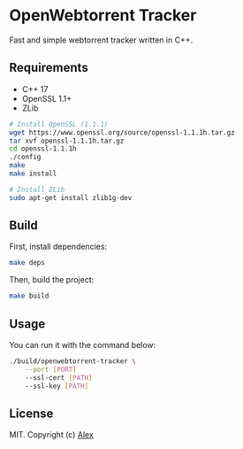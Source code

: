# OpenWebtorrent Tracker

Fast and simple webtorrent tracker written in C++.

## Requirements
- C++ 17
- OpenSSL 1.1+
- ZLib

```sh
# Install OpenSSL (1.1.1)
wget https://www.openssl.org/source/openssl-1.1.1h.tar.gz
tar xvf openssl-1.1.1h.tar.gz
cd openssl-1.1.1h
./config
make
make install

# Install ZLib
sudo apt-get install zlib1g-dev
```

## Build

First, install dependencies:

```sh
make deps
```

Then, build the project:

```sh
make build
```

## Usage

You can run it with the command below:

```sh
./build/openwebtorrent-tracker \
	--port [PORT]
	--ssl-cert [PATH]
	--ssl-key [PATH]
```

## License

MIT. Copyright (c) [Alex](https://github.com/alxhotel)
